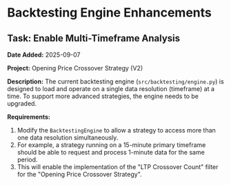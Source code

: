 # Backtesting Engine Enhancements

## Task: Enable Multi-Timeframe Analysis

**Date Added:** 2025-09-07

**Project:** Opening Price Crossover Strategy (V2)

**Description:**
The current backtesting engine (`src/backtesting/engine.py`) is designed to load and operate on a single data resolution (timeframe) at a time. To support more advanced strategies, the engine needs to be upgraded.

**Requirements:**
1.  Modify the `BacktestingEngine` to allow a strategy to access more than one data resolution simultaneously.
2.  For example, a strategy running on a 15-minute primary timeframe should be able to request and process 1-minute data for the same period.
3.  This will enable the implementation of the "LTP Crossover Count" filter for the "Opening Price Crossover Strategy".
